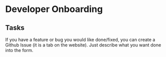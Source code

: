# Developer Onboarding #

## Tasks ##

If you have a feature or bug you would like done/fixed, you can create a Github Issue (it is a tab on the website). Just describe what you want done into the form.
